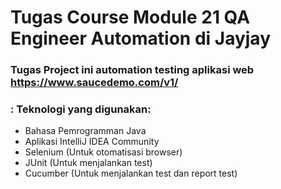 # Tugas Course Module 21 QA Engineer Automation di Jayjay

### Tugas Project ini automation testing aplikasi web https://www.saucedemo.com/v1/
### : Teknologi yang digunakan: 
- Bahasa Pemrogramman Java
- Aplikasi IntelliJ IDEA Community
- Selenium (Untuk otomatisasi browser) 
- JUnit (Untuk menjalankan test)
- Cucumber (Untuk menjalankan test dan report test)
